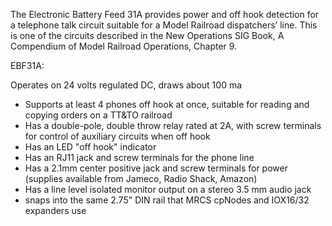 The Electronic Battery Feed 31A provides power and off hook detection for a telephone talk circuit suitable for a Model Railroad dispatchers’ line.  This is one of the circuits described in the New Operations SIG Book, A Compendium of Model Railroad Operations, Chapter 9.

 EBF31A:

 Operates on 24 volts regulated DC, draws about 100 ma

   - Supports at least 4 phones off hook at once, suitable for reading and copying orders on a TT&TO railroad
   - Has a double-pole, double throw relay rated at 2A, with screw terminals for control of auxiliary circuits when off hook
   - Has an LED "off hook" indicator
   - Has an RJ11 jack and screw terminals for the phone line
   - Has a 2.1mm center positive jack and screw terminals for power (supplies available from Jameco, Radio Shack, Amazon)
   - Has a line level isolated monitor output on a stereo 3.5 mm audio jack
   - snaps into the same 2.75" DIN rail that MRCS cpNodes and IOX16/32 expanders use
    
